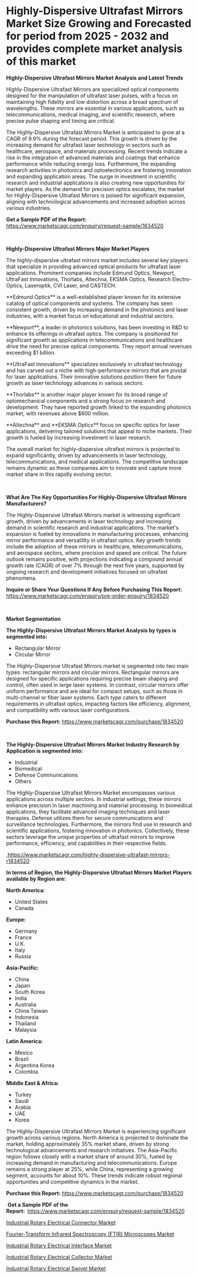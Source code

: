 <p><h1>Highly-Dispersive Ultrafast Mirrors Market Size Growing and Forecasted for period from 2025 - 2032 and provides complete market analysis of this market</h1></p><p><strong>Highly-Dispersive Ultrafast Mirrors Market Analysis and Latest Trends</strong></p>
<p><p>Highly-Dispersive Ultrafast Mirrors are specialized optical components designed for the manipulation of ultrafast laser pulses, with a focus on maintaining high fidelity and low distortion across a broad spectrum of wavelengths. These mirrors are essential in various applications, such as telecommunications, medical imaging, and scientific research, where precise pulse shaping and timing are critical.</p><p>The Highly-Dispersive Ultrafast Mirrors Market is anticipated to grow at a CAGR of 9.9% during the forecast period. This growth is driven by the increasing demand for ultrafast laser technology in sectors such as healthcare, aerospace, and materials processing. Recent trends indicate a rise in the integration of advanced materials and coatings that enhance performance while reducing energy loss. Furthermore, the expanding research activities in photonics and optoelectronics are fostering innovation and expanding application areas. The surge in investment in scientific research and industrial applications is also creating new opportunities for market players. As the demand for precision optics escalates, the market for Highly-Dispersive Ultrafast Mirrors is poised for significant expansion, aligning with technological advancements and increased adoption across various industries.</p></p>
<p><strong>Get a Sample PDF of the Report:&nbsp;</strong> <a href="https://www.marketscagr.com/enquiry/request-sample/1834520?utm_campaign=2187&utm_medium=2&utm_source=Github&utm_content=ia&utm_term=12042025&utm_id=highly-dispersive-ultrafast-mirrors">https://www.marketscagr.com/enquiry/request-sample/1834520</a></p>
<p>&nbsp;</p>
<p><strong>Highly-Dispersive Ultrafast Mirrors Major Market Players</strong></p>
<p><p>The highly-dispersive ultrafast mirrors market includes several key players that specialize in providing advanced optical products for ultrafast laser applications. Prominent companies include Edmund Optics, Newport, UltraFast Innovations, Thorlabs, Altechna, EKSMA Optics, Research Electro-Optics, Laseroptik, CVI Laser, and CASTECH.</p><p>**Edmund Optics** is a well-established player known for its extensive catalog of optical components and systems. The company has seen consistent growth, driven by increasing demand in the photonics and laser industries, with a market focus on educational and industrial sectors.</p><p>**Newport**, a leader in photonics solutions, has been investing in R&D to enhance its offerings in ultrafast optics. The company is positioned for significant growth as applications in telecommunications and healthcare drive the need for precise optical components. They report annual revenues exceeding $1 billion.</p><p>**UltraFast Innovations** specializes exclusively in ultrafast technology and has carved out a niche with high-performance mirrors that are pivotal for laser applications. Their innovative solutions position them for future growth as laser technology advances in various sectors.</p><p>**Thorlabs** is another major player known for its broad range of optomechanical components and a strong focus on research and development. They have reported growth linked to the expanding photonics market, with revenues above $600 million.</p><p>**Altechna** and **EKSMA Optics** focus on specific optics for laser applications, delivering tailored solutions that appeal to niche markets. Their growth is fueled by increasing investment in laser research.</p><p>The overall market for highly-dispersive ultrafast mirrors is projected to expand significantly, driven by advancements in laser technology, telecommunications, and medical applications. The competitive landscape remains dynamic as these companies aim to innovate and capture more market share in this rapidly evolving sector.</p></p>
<p>&nbsp;</p>
<p><strong>What Are The Key Opportunities For Highly-Dispersive Ultrafast Mirrors Manufacturers?</strong></p>
<p><p>The Highly-Dispersive Ultrafast Mirrors market is witnessing significant growth, driven by advancements in laser technology and increasing demand in scientific research and industrial applications. The market's expansion is fueled by innovations in manufacturing processes, enhancing mirror performance and versatility in ultrafast optics. Key growth trends include the adoption of these mirrors in healthcare, telecommunications, and aerospace sectors, where precision and speed are critical. The future outlook remains positive, with projections indicating a compound annual growth rate (CAGR) of over 7% through the next five years, supported by ongoing research and development initiatives focused on ultrafast phenomena.</p></p>
<p><strong>Inquire or Share Your Questions If Any Before Purchasing This Report:</strong> <a href="https://www.marketscagr.com/enquiry/pre-order-enquiry/1834520?utm_campaign=2187&utm_medium=2&utm_source=Github&utm_content=ia&utm_term=12042025&utm_id=highly-dispersive-ultrafast-mirrors">https://www.marketscagr.com/enquiry/pre-order-enquiry/1834520</a></p>
<p>&nbsp;</p>
<p><strong>Market Segmentation</strong></p>
<p><strong>The Highly-Dispersive Ultrafast Mirrors Market Analysis by types is segmented into:</strong></p>
<p><ul><li>Rectangular Mirror</li><li>Circular Mirror</li></ul></p>
<p><p>The Highly-Dispersive Ultrafast Mirrors market is segmented into two main types: rectangular mirrors and circular mirrors. Rectangular mirrors are designed for specific applications requiring precise beam shaping and control, often used in large laser systems. In contrast, circular mirrors offer uniform performance and are ideal for compact setups, such as those in multi-channel or fiber laser systems. Each type caters to different requirements in ultrafast optics, impacting factors like efficiency, alignment, and compatibility with various laser configurations.</p></p>
<p><strong>Purchase this Report:&nbsp;</strong><a href="https://www.marketscagr.com/purchase/1834520?utm_campaign=2187&utm_medium=2&utm_source=Github&utm_content=ia&utm_term=12042025&utm_id=highly-dispersive-ultrafast-mirrors">https://www.marketscagr.com/purchase/1834520</a></p>
<p>&nbsp;</p>
<p><strong>The Highly-Dispersive Ultrafast Mirrors Market Industry Research by Application is segmented into:</strong></p>
<p><ul><li>Industrial</li><li>Biomedical</li><li>Defense Communications</li><li>Others</li></ul></p>
<p><p>The Highly-Dispersive Ultrafast Mirrors Market encompasses various applications across multiple sectors. In industrial settings, these mirrors enhance precision in laser machining and material processing. In biomedical applications, they facilitate advanced imaging techniques and laser therapies. Defense utilizes them for secure communications and surveillance technologies. Furthermore, the mirrors find use in research and scientific applications, fostering innovation in photonics. Collectively, these sectors leverage the unique properties of ultrafast mirrors to improve performance, efficiency, and capabilities in their respective fields.</p></p>
<p><a href="https://www.marketscagr.com/highly-dispersive-ultrafast-mirrors-r1834520?utm_campaign=2187&utm_medium=2&utm_source=Github&utm_content=ia&utm_term=12042025&utm_id=highly-dispersive-ultrafast-mirrors">&nbsp;https://www.marketscagr.com/highly-dispersive-ultrafast-mirrors-r1834520</a></p>
<p><strong>In terms of Region, the Highly-Dispersive Ultrafast Mirrors Market Players available by Region are:</strong></p>
<p>
    <p> <strong> North America: </strong>
        <ul>
            <li>United States</li>
            <li>Canada</li>
        </ul>
        </p> 
    <p> <strong> Europe: </strong>
        <ul>
            <li>Germany</li>
            <li>France</li>
            <li>U.K.</li>
            <li>Italy</li>
            <li>Russia</li>
        </ul>
        </p> 
    <p> <strong> Asia-Pacific: </strong>
        <ul>
            <li>China</li>
            <li>Japan</li>
            <li>South Korea</li>
            <li>India</li>
            <li>Australia</li>
            <li>China Taiwan</li>
            <li>Indonesia</li>
            <li>Thailand</li>
            <li>Malaysia</li>
        </ul>
        </p> 
    <p> <strong> Latin America: </strong>
        <ul>
            <li>Mexico</li>
            <li>Brazil</li>
            <li>Argentina Korea</li>
            <li>Colombia</li>
        </ul>
        </p> 
    <p> <strong> Middle East & Africa: </strong>
        <ul>
            <li>Turkey</li>
            <li>Saudi</li>
            <li>Arabia</li>
            <li>UAE</li>
            <li>Korea</li>
        </ul>
    </p>
    </p>
<p><p>The Highly-Dispersive Ultrafast Mirrors Market is experiencing significant growth across various regions. North America is projected to dominate the market, holding approximately 35% market share, driven by strong technological advancements and research initiatives. The Asia-Pacific region follows closely with a market share of around 30%, fueled by increasing demand in manufacturing and telecommunications. Europe remains a strong player at 25%, while China, representing a growing segment, accounts for about 10%. These trends indicate robust regional opportunities and competitive dynamics in the market.</p></p>
<p><strong>Purchase this Report: </strong><a href="https://www.marketscagr.com/purchase/1834520?utm_campaign=2187&utm_medium=2&utm_source=Github&utm_content=ia&utm_term=12042025&utm_id=highly-dispersive-ultrafast-mirrors">https://www.marketscagr.com/purchase/1834520</a></p>
<p>&nbsp;<strong>Get a Sample PDF of the Report:&nbsp;&nbsp;</strong><a href="https://www.marketscagr.com/enquiry/request-sample/1834520?utm_campaign=2187&utm_medium=2&utm_source=Github&utm_content=ia&utm_term=12042025&utm_id=highly-dispersive-ultrafast-mirrors">https://www.marketscagr.com/enquiry/request-sample/1834520</a></p>
<p><strong></strong></p>
<p><p><a href="https://github.com/minakibanov/Market-Research-Report-List-1/blob/main/industrial-rotary-electrical-connector-market.md?utm_campaign=2187&utm_medium=2&utm_source=Github&utm_content=ia&utm_term=12042025&utm_id=highly-dispersive-ultrafast-mirrors">Industrial Rotary Electrical Connector Market</a></p><p><a href="https://github.com/muoioconzej8/Market-Research-Report-List-1/blob/main/fourier-transform-infrared-spectroscopy-ftir-microscopes-market.md?utm_campaign=2187&utm_medium=2&utm_source=Github&utm_content=ia&utm_term=12042025&utm_id=highly-dispersive-ultrafast-mirrors">Fourier-Transform Infrared Spectroscopy (FTIR) Microscopes Market</a></p><p><a href="https://github.com/warshatulang0/Market-Research-Report-List-1/blob/main/industrial-rotary-electrical-interface-market.md?utm_campaign=2187&utm_medium=2&utm_source=Github&utm_content=ia&utm_term=12042025&utm_id=highly-dispersive-ultrafast-mirrors">Industrial Rotary Electrical Interface Market</a></p><p><a href="https://github.com/rvadencho/Market-Research-Report-List-1/blob/main/industrial-rotary-electrical-collector-market.md?utm_campaign=2187&utm_medium=2&utm_source=Github&utm_content=ia&utm_term=12042025&utm_id=highly-dispersive-ultrafast-mirrors">Industrial Rotary Electrical Collector Market</a></p><p><a href="https://github.com/gripeluigstt/Market-Research-Report-List-1/blob/main/industrial-rotary-electrical-swivel-market.md?utm_campaign=2187&utm_medium=2&utm_source=Github&utm_content=ia&utm_term=12042025&utm_id=highly-dispersive-ultrafast-mirrors">Industrial Rotary Electrical Swivel Market</a></p></p>